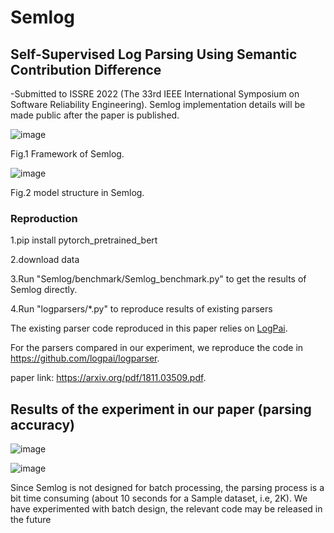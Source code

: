 # Semlog
## Self-Supervised Log Parsing Using Semantic Contribution Difference

-Submitted to ISSRE 2022 (The 33rd IEEE International Symposium on Software Reliability Engineering).
Semlog implementation details will be made public after the paper is published.

![image](https://user-images.githubusercontent.com/84389256/171174096-9937a1f6-e41d-4e84-af17-989db07c9399.png)

Fig.1 Framework of Semlog.

![image](https://user-images.githubusercontent.com/84389256/171174308-c95e6d64-1a3f-42ed-a4a4-e3ad47076311.png)

Fig.2 model structure in Semlog.

### Reproduction
1.pip install pytorch_pretrained_bert

2.download data

3.Run "Semlog/benchmark/Semlog_benchmark.py" to get the results of Semlog directly.

4.Run "logparsers/*.py" to reproduce results of existing parsers

The existing parser code reproduced in this paper relies on [LogPai](https://github.com/logpai).

For the parsers compared in our experiment, we reproduce the code in https://github.com/logpai/logparser.

paper link: https://arxiv.org/pdf/1811.03509.pdf.

## Results of the experiment in our paper (parsing accuracy)

![image](https://user-images.githubusercontent.com/84389256/171177568-d01f11cc-9c71-462b-a798-d5ad42dd0039.png)

![image](https://user-images.githubusercontent.com/84389256/171178704-0246cacf-de8e-4d11-8b49-a9759f005ed3.png)

Since Semlog is not designed for batch processing, the parsing process is a bit time consuming (about 10 seconds for a Sample dataset, i.e, 2K).
We have experimented with batch design, the relevant code may be released in the future
